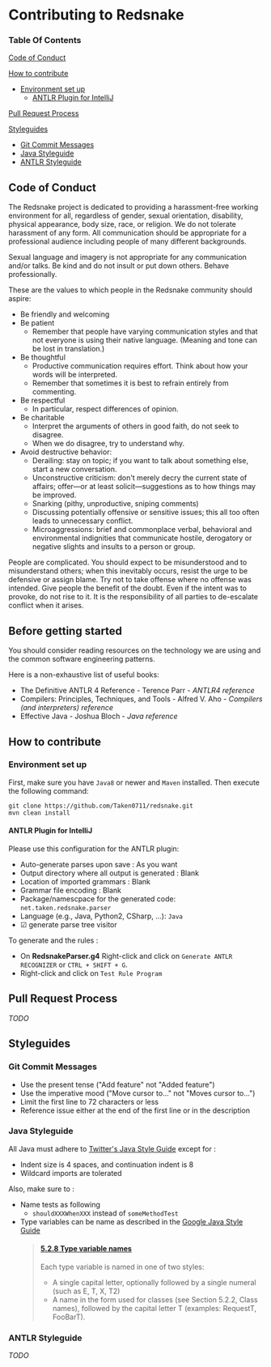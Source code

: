 # Contributing to Redsnake

### Table Of Contents

[Code of Conduct](#code-of-conduct)

[How to contribute](#how-to-contribute)
 * [Environment set up](#environment-set-up)
	 * [ANTLR Plugin for IntelliJ](#antlr-plugin-for-intellij)
	 
[Pull Request Process](#pull-request-process)

[Styleguides](#styleguides)
 * [Git Commit Messages](#git-commit-messages)
 * [Java Styleguide](#java-styleguide)
 * [ANTLR Styleguide](#antlr-styleguide)

## Code of Conduct

The Redsnake project is dedicated to providing a harassment-free working environment for all, regardless of gender, sexual orientation, disability, physical appearance, body size, race, or religion. We do not tolerate harassment of any form. All communication should be appropriate for a professional audience including people of many different backgrounds.

Sexual language and imagery is not appropriate for any communication and/or talks. Be kind and do not insult or put down others. Behave professionally.

These are the values to which people in the Redsnake community should aspire:

 * Be friendly and welcoming
 * Be patient
     * Remember that people have varying communication styles and that not everyone is using their native language. (Meaning and tone can be lost in translation.)
 * Be thoughtful
     * Productive communication requires effort. Think about how your words will be interpreted.
     * Remember that sometimes it is best to refrain entirely from commenting.
 * Be respectful
     * In particular, respect differences of opinion.
 * Be charitable
     * Interpret the arguments of others in good faith, do not seek to disagree.
     * When we do disagree, try to understand why.
 * Avoid destructive behavior:
     * Derailing: stay on topic; if you want to talk about something else, start a new conversation.
     * Unconstructive criticism: don't merely decry the current state of affairs; offer—or at least solicit—suggestions as to how things may be improved.
     * Snarking (pithy, unproductive, sniping comments)
     * Discussing potentially offensive or sensitive issues; this all too often leads to unnecessary conflict.
     * Microaggressions: brief and commonplace verbal, behavioral and environmental indignities that communicate hostile, derogatory or negative slights and insults to a person or group.

People are complicated. You should expect to be misunderstood and to misunderstand others; when this inevitably occurs, resist the urge to be defensive or assign blame. Try not to take offense where no offense was intended. Give people the benefit of the doubt. Even if the intent was to provoke, do not rise to it. It is the responsibility of all parties to de-escalate conflict when it arises.

## Before getting started

You should consider reading resources on the technology we are using and the common software engineering patterns.

Here is a non-exhaustive list of useful books:
 * The Definitive ANTLR 4 Reference - Terence Parr - *ANTLR4 reference*
 * Compilers: Principles, Techniques, and Tools - Alfred V. Aho - *Compilers (and interpreters) reference*
 * Effective Java - Joshua Bloch - *Java reference*

## How to contribute

### Environment set up

First, make sure you have `Java8` or newer and `Maven` installed.
Then execute the following command:

```
git clone https://github.com/Taken0711/redsnake.git
mvn clean install
``` 

#### ANTLR Plugin for IntelliJ

Please use this configuration for the ANTLR plugin:
 * Auto-generate parses upon save : As you want
 * Output directory where all output is generated : Blank
 * Location of imported grammars : Blank
 * Grammar file encoding : Blank
 * Package/namescpace for the generated code:  `net.taken.redsnake.parser`
 * Language (e.g., Java, Python2, CSharp, ...): `Java`
 * ☑ generate parse tree visitor

To generate and the rules :
 * On **RedsnakeParser.g4** Right-click and click on `Generate ANTLR RECOGNIZER` or `CTRL + SHIFT + G`.
 * Right-click and click on `Test Rule Program`


## Pull Request Process

*TODO*

## Styleguides

### Git Commit Messages

 * Use the present tense ("Add feature" not "Added feature")
 * Use the imperative mood ("Move cursor to..." not "Moves cursor to...")
 * Limit the first line to 72 characters or less
 * Reference issue either at the end of the first line or in the description

### Java Styleguide

All Java must adhere to [Twitter's Java Style Guide](https://github.com/twitter/commons/blob/master/src/java/com/twitter/common/styleguide.md) except for :
 * Indent size is 4 spaces, and continuation indent is 8
 * Wildcard imports are tolerated

Also, make sure to :
 * Name tests as following
 	 * `shouldXXXWhenXXX` instead of `someMethodTest`
 * Type variables can be name as described in the [Google Java Style Guide](https://google.github.io/styleguide/javaguide.html)
    > #### [5.2.8 Type variable names](https://google.github.io/styleguide/javaguide.html#s5.2.8-type-variable-names)
    > 
    > Each type variable is named in one of two styles:
    >  * A single capital letter, optionally followed by a single numeral (such as E, T, X, T2)
    >  * A name in the form used for classes (see Section 5.2.2, Class names), followed by the capital letter T (examples: RequestT, FooBarT).
 

### ANTLR Styleguide

*TODO*
